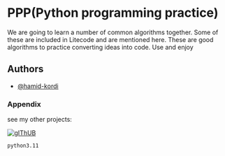 
# PPP(Python programming practice)

We are going to learn a number of common algorithms together. Some of these are included in Litecode and are mentioned here. These are good algorithms to practice converting ideas into code. Use and enjoy


## Authors


- [@hamid-kordi](https://github.com/hamid-kordi)
### Appendix
see my other projects: 

[![gIThUB](https://img.shields.io/badge/github-000?style=for-the-badge&logo=github&logoColor=wight)](https://github.com/hamid-kordi?tab=repositories)






```
python3.11
```
